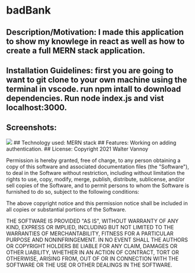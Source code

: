 # badBank

## Description/Motivation: I made this application to show my knowlege in react as well as how to create a full MERN stack application.
## Installation Guidelines: first you are going to want to git clone to your own machine using the terminal in vscode. run npm intall to download dependencies. Run node index.js and vist localhost:3000.
## Screenshots: 
<img src="https://res.cloudinary.com/walterscloudinary/image/upload/v1635438674/Screen_Shot_2021-10-28_at_12.26.31_PM_ompthz.png"/>
## Technology used: MERN stack 
## Features: Working on adding authentication.
## License: 
Copyright 2021 Walter Vannoy

Permission is hereby granted, free of charge, to any person obtaining a copy of this software and associated documentation files (the "Software"), to deal in the Software without restriction, including without limitation the rights to use, copy, modify, merge, publish, distribute, sublicense, and/or sell copies of the Software, and to permit persons to whom the Software is furnished to do so, subject to the following conditions:

The above copyright notice and this permission notice shall be included in all copies or substantial portions of the Software.

THE SOFTWARE IS PROVIDED "AS IS", WITHOUT WARRANTY OF ANY KIND, EXPRESS OR IMPLIED, INCLUDING BUT NOT LIMITED TO THE WARRANTIES OF MERCHANTABILITY, FITNESS FOR A PARTICULAR PURPOSE AND NONINFRINGEMENT. IN NO EVENT SHALL THE AUTHORS OR COPYRIGHT HOLDERS BE LIABLE FOR ANY CLAIM, DAMAGES OR OTHER LIABILITY, WHETHER IN AN ACTION OF CONTRACT, TORT OR OTHERWISE, ARISING FROM, OUT OF OR IN CONNECTION WITH THE SOFTWARE OR THE USE OR OTHER DEALINGS IN THE SOFTWARE.
